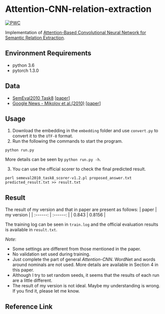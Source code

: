 # Attention-CNN-relation-extraction
[![PWC](https://img.shields.io/endpoint.svg?url=https://paperswithcode.com/badge/attention-based-convolutional-neural-network-2/relation-extraction-on-semeval-2010-task-8)](https://paperswithcode.com/sota/relation-extraction-on-semeval-2010-task-8?p=attention-based-convolutional-neural-network-2)

Implementation of [Attention-Based Convolutional Neural Network for Semantic Relation Extraction](https://www.aclweb.org/anthology/C16-1238.pdf).

## Environment Requirements
* python 3.6
* pytorch 1.3.0

## Data
* [SemEval2010 Task8](https://drive.google.com/file/d/0B_jQiLugGTAkMDQ5ZjZiMTUtMzQ1Yy00YWNmLWJlZDYtOWY1ZDMwY2U4YjFk/view?sort=name&layout=list&num=50) \[[paper](https://www.aclweb.org/anthology/S10-1006.pdf)\]
* [Google News - Mikolov et
al.(2010)](https://code.google.com/archive/p/word2vec/) \[[paper](http://papers.nips.cc/paper/5021-distributed-representations-of-words-and-phrases-and-their-compositionality.pdf)\]

## Usage
1. Download the embedding in the `embedding` folder and use `convert.py` to convert it to the `UTF-8` format.
2. Run the following the commands to start the program.
```shell
python run.py
```
More details can be seen by `python run.py -h`.

3. You can use the official scorer to check the final predicted result.
```shell
perl semeval2010_task8_scorer-v1.2.pl proposed_answer.txt predicted_result.txt >> result.txt
```

## Result
The result of my version and that in paper are present as follows:
| paper | my version |
| :------: | :------: |
| 0.843 | 0.8156 |

The training log can be seen in `train.log` and the official evaluation results is available in `result.txt`.

*Note*:
* Some settings are different from those mentioned in the paper.
* No validation set used during training.
* Just complete the part of general *Attention-CNN*. WordNet and words around nominals are not used. More details are available in Section 4 in this paper.
* Although I try to set random seeds, it seems that the results of each run are a little different.
* The result of my version is not ideal. Maybe my understanding is wrong. If you find it, please let me know.

## Reference Link